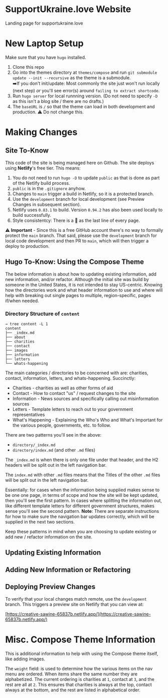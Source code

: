 # SupportUkraine.love Website
Landing page for supportukraine.love

# New Laptop Setup

Make sure that you have `hugo` installed. 

1. Clone this repo
1. Go into the themes directory at `themes/compose` and run
`git submodule update --init --recursive` as the theme is a
submodule.<br />
➡️If you don't init/update: Most commonly the site just won't
run locally (next step) _or_ you'll see error(s) around 
`failing to extract shortcode`.
1. Run `hugo server` for local runnning version. (Do
not need to specify `-D` as this isn't a blog site / there
are no drafts.)
1. The `baseURL` is `/` so that the theme can load in both
development and production. ⚠️ Do not change this.

# Making Changes

## Site To-Know

This code of the site is being managed here on Github. The
site deploys using **Netlify**'s free tier. This means:

1. You do not need to run `hugo -D` to update `public` as that
is done as part of the Netlify build process.
1. `public` is in the `.gitignore` anyhow.
1. Changes to `main` trigger a build in Netlify, so it is a
   protected branch.
1. Use the `development` branch for local development (see
   Preview Changes in subsequent section).
1. Netlify uses `0.83.1` to build. Version `0.94.2` has also 
   been used locally to build successfully.
1. Style consistentcy: There is a 🌻 as the last line of every
page.

⚠️ **Important** - Since this is a free GitHub account there's no
way to formally protect the `main` branch. That said, please use
the `development` branch for local code development and then PR to
`main`, which will then trigger a deploy to production.

## Hugo To-Know: Using the Compose Theme

The below information is about how to updating existing
information, add new information, and/or refactor. Although
the initial site was build by someone in the United States, it
is not intended to stay US-centric. Knowing how the directories
work and what header information to use and where will help with
breaking out single pages to multiple, region-specific, pages
if/when needed.

### Directory Structure of `content`

```
→ tree content -L 1
content
├── _index.md
├── about
├── charities
├── contact
├── images
├── information
├── letters
└── whats-happening
```

The main categories / directories to be concerned with are: 
charities, contact, information, letters, and whats-happening.
Succinctly:

* Charities - charities as well as other forms of aid
* Contact - How to contact "us" / request changes to the site
* Information - News sources and specifically calling out misinformation sources
* Letters - Template letters to reach out to your government representatives
* What's Happening - Explaining the Who's Who and What's Important
for the various people, governments, etc. to follow.

There are two patterns you'll see in the above:

* `directory/_index.md`
* `directory/index.md` (and other `.md` files)

The `_index.md` is when there is only one file under that header,
and the H2 headers will be split out in the left navigation bar.

The `index.md` with other `.md` files means that the Titles of the
other `.md` files will be split out in the left navigation bar.

Essentially: for cases when the information being supplied makes
sense to be one one page, in terms of scope and how the site will
be kept updated, then you'll see the first pattern. In cases
where splitting the information out, like different template letters
for different government structures, makes sense you'll see the
second pattern. **Note**:  There are separate instructions for
how to make sure the navigation bar updates correctly, which will
be supplied in the next two sections.

Keep these patterns in mind when you are choosing to update
existing or add new / refactor information on the site.

## Updating Existing Information

## Adding New Information or Refactoring

## Deploying Preview Changes

To verify that your local changes match remote, use the
`development` branch. This triggers a preview site on Netlify
that you can view at:

[https://creative-sawine-65837b.netlify.app/](https://creative-sawine-65837b.netlify.app/)

# Misc. Compose Theme Information

This is additional information to help with using the
Compose theme itself, like adding images.

The `weight` field: is used to determine how the various items on
the nav menu are ordered. When items share the same number they
are alphabetized. The current ordering is charities at `1`,
contact at `3`, and the rest are all at `2`. This ensures that
charities is always at the top, contact always at the bottom, and
the rest are listed in alphabetical order.
